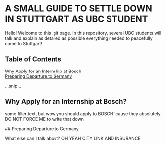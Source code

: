 # A SMALL GUIDE TO SETTLE DOWN IN STUTTGART AS UBC STUDENT

Hello! Welcome to this .git page. In this repository, several UBC students will talk and explain as detailed as possible everything needed 
to peacefully come to Stuttgart! 

## Table of Contents  
[Why Apply for an Internship at Bosch](#first_section)  
[Preparing Departure to Germany](#second_section)  


...snip...   
<a name="first_section"/>
## Why Apply for an Internship at Bosch?

some filler text, but wow you should apply to BOSCH 'cause they absolutely DO NOT FORCE ME to write that down

<a name="second_section"/>
## Preparing Departure to Germany 

What else can I talk about? OH YEAH CITY LINK AND INSURANCE
